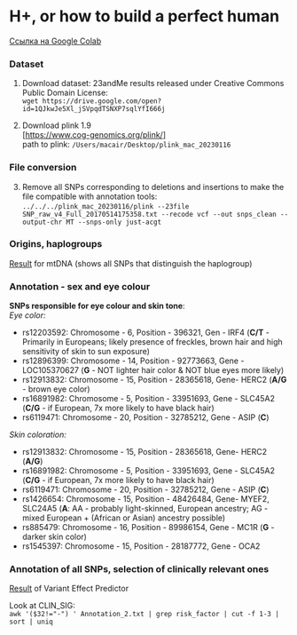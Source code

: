 # H+, or how to build a perfect human

[Ссылка на Google Colab](https://colab.research.google.com/drive/17G5jDCQJLDjDRkJI8C8L4vbVCb4-FzHl?usp=sharing)

### Dataset

1. Download dataset: 23andMe results released under Creative Commons Public Domain License: \
`wget https://drive.google.com/open?id=1QJkwJe5Xl_jSVpqdTSNXP7sqlYfI666j`

2. Download plink 1.9 \
[https://www.cog-genomics.org/plink/] \
path to plink: `/Users/macair/Desktop/plink_mac_20230116`

### File conversion

3. Remove all SNPs corresponding to deletions and insertions to make the file compatible with annotation tools: \
`../../../plink_mac_20230116/plink --23file SNP_raw_v4_Full_20170514175358.txt --recode vcf --out snps_clean --output-chr MT --snps-only just-acgt`

### Origins, haplogroups

[Result](https://github.com/lear-711/Bioinformatics_practice/blob/f02863f34e924a8757afc4b7fc8f35a36639c2b8/snps_clean_new%E2%80%94mtDNA%20Haplogroup%20Analysis%20Report.pdf) for mtDNA (shows all SNPs that distinguish the haplogroup)

### Annotation - sex and eye colour

**SNPs responsible for eye colour and skin tone**: \
*Eye color:* 
 - rs12203592: Chromosome - 6, Position - 396321, Gen - IRF4 (**C/T** - Primarily in Europeans; likely presence of freckles, brown hair and high sensitivity of skin to sun exposure)
 - rs12896399: Chromosome - 14, Position - 92773663, Gene - LOC105370627 (**G** - NOT lighter hair color & NOT blue eyes more likely)
 - rs12913832: Chromosome - 15, Position - 28365618, Gene- HERC2 (**A/G** - brown eye color)
 - rs16891982: Chromosome - 5, Position - 33951693, Gene - SLC45A2 (**C/G** - if European, 7x more likely to have black hair)
 - rs6119471: Chromosome - 20, Position - 32785212, Gene - ASIP (**C**)
 
 *Skin coloration:*
 - rs12913832: Chromosome - 15, Position - 28365618, Gene- HERC2 (**A/G**)
 - rs16891982: Chromosome - 5, Position - 33951693, Gene - SLC45A2 (**C/G** - if European, 7x more likely to have black hair)
 - rs6119471: Chromosome - 20, Position - 32785212, Gene - ASIP (**C**)
 - rs1426654: Chromosome - 15, Position - 48426484, Gene- MYEF2, SLC24A5  (**A**: AA - probably light-skinned, European ancestry; AG - mixed European + (African or Asian) ancestry possible)
 - rs885479: Chromosome - 16, Position - 89986154, Gene - MC1R (**G** - darker skin color)
 - rs1545397: Chromosome - 15, Position - 28187772, Gene - OCA2 
 
 ### Annotation of all SNPs, selection of clinically relevant ones
 
[Result](http://grch37.ensembl.org/Homo_sapiens/Tools/VEP/Results?tl=4rEMYttflfp7EHls-8953423) of Variant Effect Predictor

 Look at CLIN_SIG: \
 `awk '($32!="-") ' Annotation_2.txt | grep risk_factor | cut -f 1-3 | sort | uniq`
 
 
 
 

